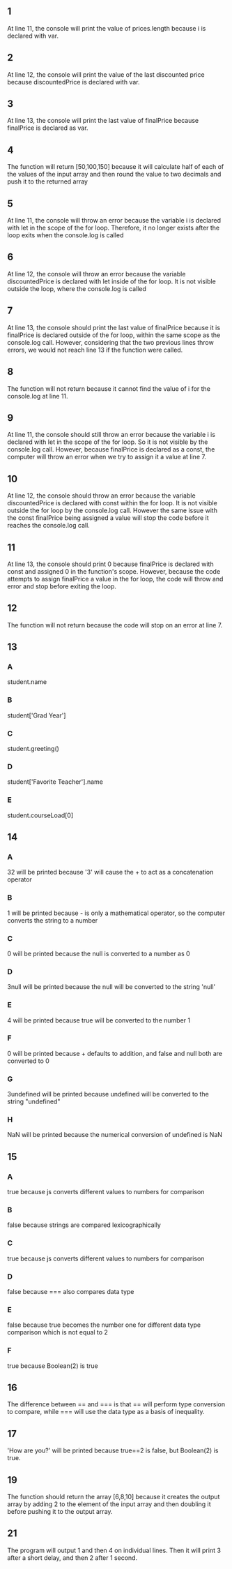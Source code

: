 ## 1
At line 11, the console will print the value of prices.length because i is declared with var.
## 2
At line 12, the console will print the value of the last discounted price because discountedPrice is declared with var.
## 3
At line 13, the console will print the last value of finalPrice because finalPrice is declared as var.
## 4
The function will return [50,100,150] because it will calculate half of each of the values of the input array and then round the value to two decimals and push it to the returned array
## 5
At line 11, the console will throw an error because the variable i is declared with let in the scope of the for loop. Therefore, it no longer exists after the loop exits when the console.log is called
## 6
At line 12, the console will throw an error because the variable discountedPrice is declared with let inside of the for loop. It is not visible outside the loop, where the console.log is called
## 7
At line 13, the console should print the last value of finalPrice because it is finalPrice is declared outside of the for loop, within the same scope as the console.log call. However, considering that the two previous lines throw errors, we would not reach line 13 if the function were called.
## 8
The function will not return because it cannot find the value of i for the console.log at line 11.
## 9
At line 11, the console should still throw an error because the variable i is declared with let in the scope of the for loop. So it is not visible by the console.log call. However, because finalPrice is declared as a const, the computer will throw an error when we try to assign it a value at line 7.
## 10
At line 12, the console should throw an error because the variable discountedPrice is declared with const within the for loop. It is not visible outside the for loop by the console.log call. However the same issue with the const finalPrice being assigned a value will stop the code before it reaches the console.log call.
## 11
At line 13, the console should print 0 because finalPrice is declared with const and assigned 0 in the function's scope. However, because the code attempts to assign finalPrice a value in the for loop, the code will throw and error and stop before exiting the loop.
## 12
The function will not return because the code will stop on an error at line 7.
## 13
### A
student.name
### B
student['Grad Year']
### C
student.greeting()
### D
student['Favorite Teacher'].name
### E
student.courseLoad[0]
## 14
### A
32 will be printed because '3' will cause the + to act as a concatenation operator
### B
1 will be printed because - is only a mathematical operator, so the computer converts the string to a number
### C
0 will be printed because the null is converted to a number as 0
### D
3null will be printed because the null will be converted to the string 'null'
### E
4 will be printed because true will be converted to the number 1
### F
0 will be printed because + defaults to addition, and false and null both are converted to 0
### G
3undefined will be printed because undefined will be converted to the string "undefined"
### H
NaN will be printed because the numerical conversion of undefined is NaN
## 15
### A
true because js converts different values to numbers for comparison
### B
false because strings are compared lexicographically
### C
true because js converts different values to numbers for comparison
### D
false because === also compares data type
### E
false because true becomes the number one for different data type comparison which is not equal to 2
### F
true because Boolean(2) is true
## 16
The difference between == and === is that == will perform type conversion to compare, while === will use the data type as a basis of inequality.
## 17
'How are you?' will be printed because true==2 is false, but Boolean(2) is true.
## 19
The function should return the array [6,8,10] because it creates the output array by adding 2 to the element of the input array and then doubling it before pushing it to the output array.
## 21
The program will output 1 and then 4 on individual lines. Then it will print 3 after a short delay, and then 2 after 1 second.
